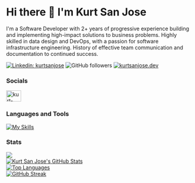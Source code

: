 # Hi there 👋 I'm Kurt San Jose

I'm a Software Developer with 2+ years of progressive experience building and implementing high-impact solutions to business problems. Highly skilled in data design and DevOps, with a passion for software infrastructure engineering. History of effective team communication and documentation to continued success.

[![Linkedin: kurtsanjose](https://img.shields.io/badge/-kurtsanjose-blue?style=flat-square&logo=Linkedin&logoColor=white&link=https://www.linkedin.com/in/kurtsanjose/)](https://www.linkedin.com/in/kurtsanjose/)
![GitHub followers](https://img.shields.io/github/followers/ssanjose?label=Follow&style=social)
[![kurtsanjose.dev](https://img.shields.io/badge/kurtsanjose.dev-46a2f1.svg?&style=flat-square&logo=Firefox&logoColor=white&link=https://www.kurtsanjose.dev)](https://www.kurtsanjose.dev)

### Socials
<p align="left">
  <a href="https://linkedin.com/in/kurtsanjose" target="blank">
    <img align="center" src="https://raw.githubusercontent.com/rahuldkjain/github-profile-readme-generator/master/src/images/icons/Social/linked-in-alt.svg" alt="kurt-san-jose" height="30" width="40" />
  </a>
</p>

### Languages and Tools
[![My Skills](https://skillicons.dev/icons?i=react,next,tailwind,ts,js,html,css,php,python,java,cs,mysql,scss,mui,tailwind,git,nodejs,express,postgresql,mongodb,django,heroku,aws,vscode&perline=9)](https://skillicons.dev)

### Stats

![](https://komarev.com/ghpvc/?username=ssanjose&label=PROFILE+VIEWS&style=flat&color=blueviolet&base=14)
<br />
[![Kurt San Jose's GitHub Stats](https://github-readme-stats.vercel.app/api?username=ssanjose&theme=gruvbox&show_icons=true)](https://github.com/anuraghazra/github-readme-stats) <br />
[![Top Languages](https://github-readme-stats.vercel.app/api/top-langs/?username=ssanjose&theme=gruvbox&layout=compact)](https://github.com/anuraghazra/github-readme-stats) <br/>
[![GitHub Streak](https://streak-stats.demolab.com/?user=ssanjose&theme=gruvbox)](https://git.io/streak-stats)
